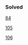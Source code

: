 ### Solved

[84](https://leetcode.com/problems/largest-rectangle-in-histogram/description/)

[105](https://leetcode.com/problems/construct-binary-tree-from-preorder-and-inorder-traversal/description/)

[106](https://leetcode.com/problems/construct-binary-tree-from-inorder-and-postorder-traversal/description/)